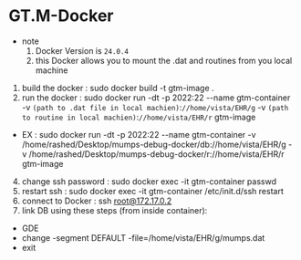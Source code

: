 # GT.M-Docker
- note 
  1. Docker Version is `24.0.4`
    2. this Docker allows you to mount the .dat and routines from you local machine 
1. build the docker : sudo docker build -t gtm-image .
2. run the docker : sudo docker run -dt -p 2022:22 --name gtm-container -v `(path to .dat file in local machien)`:`//home/vista/EHR/g` -v `(path to routine in local machien)`:`//home/vista/EHR/r` gtm-image
  - EX : sudo docker run -dt -p 2022:22 --name gtm-container -v /home/rashed/Desktop/mumps-debug-docker/db://home/vista/EHR/g -v /home/rashed/Desktop/mumps-debug-docker/r://home/vista/EHR/r gtm-image
4. change ssh password : sudo docker exec -it gtm-container passwd
5. restart ssh : sudo docker exec -it gtm-container /etc/init.d/ssh restart
6. connect to Docker :  ssh root@172.17.0.2
7. link DB using these steps (from inside container):
- GDE
- change -segment DEFAULT -file=/home/vista/EHR/g/mumps.dat
- exit
